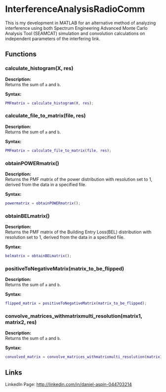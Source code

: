 # InterferenceAnalysisRadioComm
This is my development in MATLAB for an alternative method of analyzing interference using both Spectrum Engineering Advanced Monte Carlo Analysis Tool (SEAMCAT) simulation and convolution calculations on independent parameters of the interfering link.


## Functions

### calculate_histogram(X, res)

**Description:**  
Returns the sum of `a` and `b`.

**Syntax:**
```matlab
PMFmatrix = calculate_histogram(X, res);
```

### calculate_file_to_matrix(file, res)

**Description:**  
Returns the sum of `a` and `b`.

**Syntax:**
```matlab
PMFmatrix = calculate_file_to_matrix(file, res);
```

### obtainPOWERmatrix()

**Description:**  
Returns the PMF matrix of the power distribution with resolution set to 1, derived from the data in a specified file.

**Syntax:**
```matlab
powermatrix = obtainPOWERmatrix();
```

### obtainBELmatrix()

**Description:**  
Returns the PMF matrix of the Building Entry Loss(BEL) distribution with resolution set to 1, derived from the data in a specified file.

**Syntax:**
```matlab
belmatrix = obtainBELmatrix();
```

### positiveToNegativeMatrix(matrix_to_be_flipped)

**Description:**  
Returns the sum of `a` and `b`.

**Syntax:**
```matlab
flipped_matrix = positiveToNegativeMatrix(matrix_to_be_flipped);
```

### convolve_matrices_withmatrixmulti_resolution(matrix1, matrix2, res)

**Description:**  
Returns the sum of `a` and `b`.

**Syntax:**
```matlab
convolved_matrix = convolve_matrices_withmatrixmulti_resolution(matrix1, matrix2, res);
```

## Links
LinkedIn Page: http://linkedin.com/in/daniel-aspin-044703214


